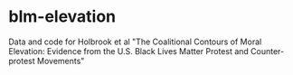 # blm-elevation
Data and code for Holbrook et al "The Coalitional Contours of Moral Elevation: Evidence from the U.S. Black Lives Matter Protest and Counter-protest Movements"
